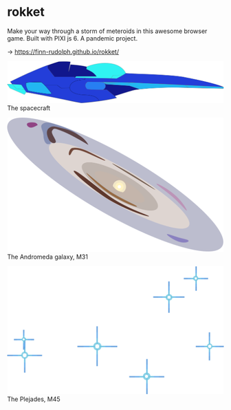 # rokket

Make your way through a storm of meteroids in this awesome browser game. Built with PIXI js 6. A pandemic project.

&rarr; https://finn-rudolph.github.io/rokket/

![](./graphics/spacecrafts/alkaid-blue.svg)
The spacecraft

![](./graphics/space-objects/space-object2.svg)
The Andromeda galaxy, M31

![](./graphics/space-objects/space-object21.svg)
The Plejades, M45
